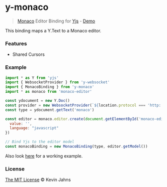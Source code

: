 # y-monaco
> [Monaco](https://microsoft.github.io/monaco-editor/index.html) Editor Binding for [Yjs](https://github.com/y-js/yjs) - [Demo](https://yjs-demos.now.sh/monaco/)

This binding maps a Y.Text to a Monaco editor.

### Features

* Shared Cursors

### Example

```js
import * as Y from 'yjs'
import { WebsocketProvider } from 'y-websocket'
import { MonacoBinding } from 'y-monaco'
import * as monaco from 'monaco-editor'

const ydocument = new Y.Doc()
const provider = new WebsocketProvider(`${location.protocol === 'http:' ? 'ws:' : 'wss:'}//localhost:1234`, 'monaco', ydocument)
const type = ydocument.getText('monaco')

const editor = monaco.editor.create(document.getElementById('monaco-editor'), {
  value: '',
  language: "javascript"
})

// Bind Yjs to the editor model
const monacoBinding = new MonacoBinding(type, editor.getModel())
```

Also look [here](https://github.com/y-js/yjs-demos/tree/master/monaco) for a working example.

### License

[The MIT License](./LICENSE) © Kevin Jahns